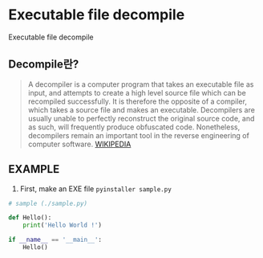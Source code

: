 # Executable file decompile

Executable file decompile 

## Decompile란?
>A decompiler is a computer program that takes an executable file as input, and attempts to create a high level source file which can be recompiled successfully. It is therefore the opposite of a compiler, which takes a source file and makes an executable. Decompilers are usually unable to perfectly reconstruct the original source code, and as such, will frequently produce obfuscated code. Nonetheless, decompilers remain an important tool in the reverse engineering of computer software.
[WIKIPEDIA](https://en.wikipedia.org/wiki/Decompiler)

## EXAMPLE

1. First, make an EXE file ```pyinstaller sample.py```

```python
# sample (./sample.py)

def Hello():
    print('Hello World !')

if __name__ == '__main__':
    Hello()
```
